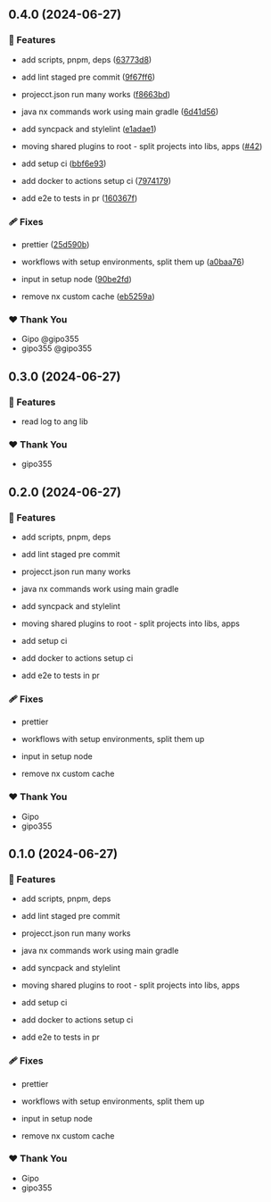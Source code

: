 ## 0.4.0 (2024-06-27)


### 🚀 Features

- add scripts, pnpm, deps ([63773d8](https://github.com/gipo355/angular-tomcat-gradle-monorepo/commit/63773d8))

- add lint staged pre commit ([9f67ff6](https://github.com/gipo355/angular-tomcat-gradle-monorepo/commit/9f67ff6))

- projecct.json run many works ([f8663bd](https://github.com/gipo355/angular-tomcat-gradle-monorepo/commit/f8663bd))

- java nx commands work using main gradle ([6d41d56](https://github.com/gipo355/angular-tomcat-gradle-monorepo/commit/6d41d56))

- add syncpack and stylelint ([e1adae1](https://github.com/gipo355/angular-tomcat-gradle-monorepo/commit/e1adae1))

- moving shared plugins to root - split projects into libs, apps ([#42](https://github.com/gipo355/angular-tomcat-gradle-monorepo/pull/42))

- add setup ci ([bbf6e93](https://github.com/gipo355/angular-tomcat-gradle-monorepo/commit/bbf6e93))

- add docker to actions setup ci ([7974179](https://github.com/gipo355/angular-tomcat-gradle-monorepo/commit/7974179))

- add e2e to tests in pr ([160367f](https://github.com/gipo355/angular-tomcat-gradle-monorepo/commit/160367f))


### 🩹 Fixes

- prettier ([25d590b](https://github.com/gipo355/angular-tomcat-gradle-monorepo/commit/25d590b))

- workflows with setup environments, split them up ([a0baa76](https://github.com/gipo355/angular-tomcat-gradle-monorepo/commit/a0baa76))

- input in setup node ([90be2fd](https://github.com/gipo355/angular-tomcat-gradle-monorepo/commit/90be2fd))

- remove nx custom cache ([eb5259a](https://github.com/gipo355/angular-tomcat-gradle-monorepo/commit/eb5259a))


### ❤️  Thank You

- Gipo @gipo355
- gipo355 @gipo355

## 0.3.0 (2024-06-27)


### 🚀 Features

- read log to ang lib


### ❤️  Thank You

- gipo355

## 0.2.0 (2024-06-27)


### 🚀 Features

- add scripts, pnpm, deps

- add lint staged pre commit

- projecct.json run many works

- java nx commands work using main gradle

- add syncpack and stylelint

- moving shared plugins to root - split projects into libs, apps

- add setup ci

- add docker to actions setup ci

- add e2e to tests in pr


### 🩹 Fixes

- prettier

- workflows with setup environments, split them up

- input in setup node

- remove nx custom cache


### ❤️  Thank You

- Gipo
- gipo355

## 0.1.0 (2024-06-27)


### 🚀 Features

- add scripts, pnpm, deps

- add lint staged pre commit

- projecct.json run many works

- java nx commands work using main gradle

- add syncpack and stylelint

- moving shared plugins to root - split projects into libs, apps

- add setup ci

- add docker to actions setup ci

- add e2e to tests in pr


### 🩹 Fixes

- prettier

- workflows with setup environments, split them up

- input in setup node

- remove nx custom cache


### ❤️  Thank You

- Gipo
- gipo355
